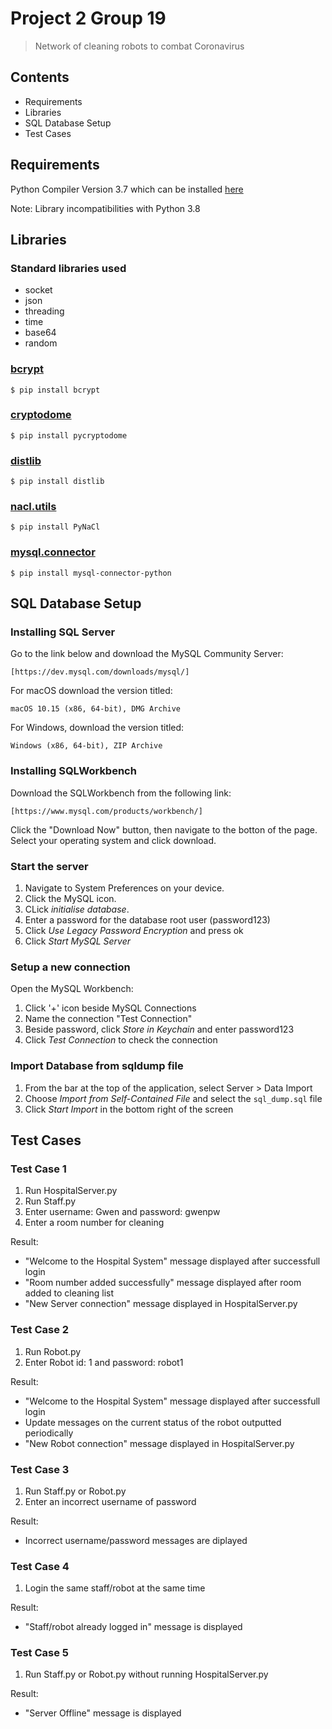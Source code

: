 # Project 2 Group 19
> Network of cleaning robots to combat Coronavirus

## Contents
- Requirements
- Libraries
- SQL Database Setup
- Test Cases

## Requirements

Python Compiler Version 3.7 which can be installed [here](https://www.python.org/downloads/)

Note: Library incompatibilities with Python 3.8

## Libraries

### Standard libraries used
- socket
- json
- threading
- time
- base64
- random

### [bcrypt](https://pypi.org/project/bcrypt/)

```shell
$ pip install bcrypt
```

### [cryptodome](https://pycryptodome.readthedocs.io/en/latest/src/installation.html)
 
```shell
$ pip install pycryptodome
```

### [distlib](https://pypi.org/project/distlib/)

```shell
$ pip install distlib
```

### [nacl.utils](https://pypi.org/project/PyNaCl/)

```shell
$ pip install PyNaCl
```

### [mysql.connector](https://pypi.org/project/mysql-connector-python/)

```shell
$ pip install mysql-connector-python
```
## SQL Database Setup

### Installing SQL Server

Go to the link below and download the MySQL Community Server: 

```shell
[https://dev.mysql.com/downloads/mysql/]
```

For macOS download the version titled:
```shell
macOS 10.15 (x86, 64-bit), DMG Archive
```
For Windows, download the version titled:
```shell
Windows (x86, 64-bit), ZIP Archive
```

### Installing SQLWorkbench

Download the SQLWorkbench from the following link:

```shell
[https://www.mysql.com/products/workbench/]
```

Click the "Download Now" button, then navigate to the botton of the page. Select your operating system and click download.

### Start the server

1. Navigate to System Preferences on your device. 
2. Click the MySQL icon. 
3. CLick *initialise database*.
4. Enter a password for the database root user (password123)
5. Click *Use Legacy Password Encryption* and press ok
6. Click *Start MySQL Server*


### Setup a new connection

Open the MySQL Workbench:
1. Click '+' icon beside MySQL Connections
2. Name the connection "Test Connection"
3. Beside password, click *Store in Keychain* and enter password123
4. Click *Test Connection* to check the connection


### Import Database from sqldump file

1. From the bar at the top of the application, select Server > Data Import
2. Choose *Import from Self-Contained File* and select the ``sql_dump.sql`` file
3. Click *Start Import* in the bottom right of the screen

## Test Cases

### Test Case 1
1. Run HospitalServer.py
2. Run Staff.py
3. Enter username: Gwen and password: gwenpw
4. Enter a room number for cleaning

Result: 
- "Welcome to the Hospital System" message displayed after successfull login
- "Room number added successfully" message displayed after room added to cleaning list
- "New Server connection" message displayed in HospitalServer.py 

### Test Case 2
1. Run Robot.py
2. Enter Robot id: 1 and password: robot1

Result:
- "Welcome to the Hospital System" message displayed after successfull login
- Update messages on the current status of the robot outputted periodically
- "New Robot connection" message displayed in HospitalServer.py

### Test Case 3
1. Run Staff.py or Robot.py
2. Enter an incorrect username of password

Result:
- Incorrect username/password messages are diplayed

### Test Case 4
1. Login the same staff/robot at the same time

Result:
- "Staff/robot already logged in" message is displayed

### Test Case 5
1. Run Staff.py or Robot.py without running HospitalServer.py

Result:
- "Server Offline" message is displayed













